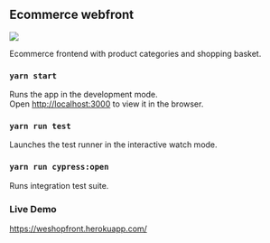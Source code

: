 ## Ecommerce webfront

![](https://i.imgur.com/SGcU9IK.gif)

Ecommerce frontend with product categories and shopping basket.

### `yarn start`

Runs the app in the development mode.<br>
Open [http://localhost:3000](http://localhost:3000) to view it in the browser.

### `yarn run test`

Launches the test runner in the interactive watch mode.<br>

### `yarn run cypress:open`

Runs integration test suite.

### Live Demo

https://weshopfront.herokuapp.com/
